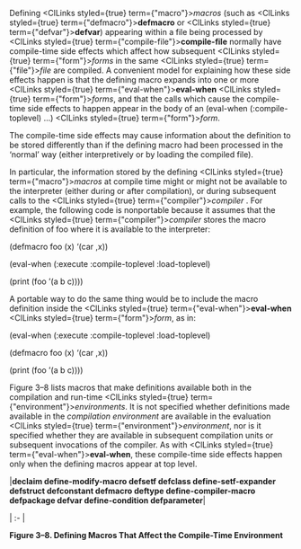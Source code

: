  



Defining <ClLinks styled={true} term={"macro"}><i>macros</i></ClLinks> (such as <ClLinks styled={true} term={"defmacro"}><b>defmacro</b></ClLinks> or <ClLinks styled={true} term={"defvar"}><b>defvar</b></ClLinks>) appearing within a file being processed by <ClLinks styled={true} term={"compile-file"}><b>compile-file</b></ClLinks> normally have compile-time side effects which affect how subsequent <ClLinks styled={true} term={"form"}><i>forms</i></ClLinks> in the same <ClLinks styled={true} term={"file"}><i>file</i></ClLinks> are compiled. A convenient model for explaining how these side effects happen is that the defining macro expands into one or more <ClLinks styled={true} term={"eval-when"}><b>eval-when</b></ClLinks> <ClLinks styled={true} term={"form"}><i>forms</i></ClLinks>, and that the calls which cause the compile-time side effects to happen appear in the body of an (eval-when (:compile-toplevel) ...) <ClLinks styled={true} term={"form"}><i>form</i></ClLinks>. 



The compile-time side effects may cause information about the definition to be stored differently than if the defining macro had been processed in the ‘normal’ way (either interpretively or by loading the compiled file). 



In particular, the information stored by the defining <ClLinks styled={true} term={"macro"}><i>macros</i></ClLinks> at compile time might or might not be available to the interpreter (either during or after compilation), or during subsequent calls to the <ClLinks styled={true} term={"compiler"}><i>compiler</i></ClLinks> . For example, the following code is nonportable because it assumes that the <ClLinks styled={true} term={"compiler"}><i>compiler</i></ClLinks> stores the macro definition of foo where it is available to the interpreter: 



(defmacro foo (x) ‘(car ,x)) 



(eval-when (:execute :compile-toplevel :load-toplevel) 



(print (foo ’(a b c)))) 



A portable way to do the same thing would be to include the macro definition inside the <ClLinks styled={true} term={"eval-when"}><b>eval-when</b></ClLinks> <ClLinks styled={true} term={"form"}><i>form</i></ClLinks>, as in: 



(eval-when (:execute :compile-toplevel :load-toplevel) 



(defmacro foo (x) ‘(car ,x)) 



(print (foo ’(a b c)))) 



Figure 3–8 lists macros that make definitions available both in the compilation and run-time <ClLinks styled={true} term={"environment"}><i>environments</i></ClLinks>. It is not specified whether definitions made available in the *compilation environment* are available in the evaluation <ClLinks styled={true} term={"environment"}><i>environment</i></ClLinks>, nor is it specified whether they are available in subsequent compilation units or subsequent invocations of the compiler. As with <ClLinks styled={true} term={"eval-when"}><b>eval-when</b></ClLinks>, these compile-time side effects happen only when the defining macros appear at top level. 



|**declaim define-modify-macro defsetf defclass define-setf-expander defstruct defconstant defmacro deftype define-compiler-macro defpackage defvar define-condition defparameter**|

| :- |





**Figure 3–8. Defining Macros That Affect the Compile-Time Environment**  








